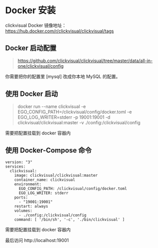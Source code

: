 # Docker 安装

clickvisual Docker 镜像地址：https://hub.docker.com/r/clickvisual/clickvisual/tags

## Docker 启动配置
> https://github.com/clickvisual/clickvisual/tree/master/data/all-in-one/clickvisual/config

你需要把你的配置里 [mysql] 改成你本地 MySQL 的配置。

## 使用 Docker 启动
> docker run --name clickvisual -e EGO_CONFIG_PATH=/clickvisual/config/docker.toml -e EGO_LOG_WRITER=stderr -p 19001:19001 -d clickvisual/clickvisual:master -v ./config:/clickvisual/config

需要把配置挂载到 docker 容器内

## 使用 Docker-Compose 命令
```
version: "3"
services:
  clickvisual:
    image: clickvisual/clickvisual:master
    container_name: clickvisual
    environment:
      EGO_CONFIG_PATH: /clickvisual/config/docker.toml
      EGO_LOG_WRITER: stderr
    ports:
      - "19001:19001"
    restart: always
    volumes:
      - ./config:/clickvisual/config
    command: [ '/bin/sh', '-c', './bin/clickvisual' ]
```
需要把配置挂载到 docker 容器内

最后访问 http://localhost:19001



